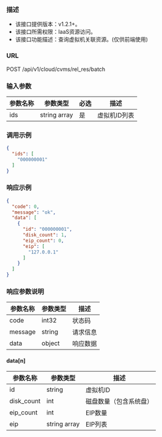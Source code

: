 ### 描述

- 该接口提供版本：v1.2.1+。
- 该接口所需权限：IaaS资源访问。
- 该接口功能描述：查询虚拟机关联资源。(仅供前端使用)

### URL

POST /api/v1/cloud/cvms/rel_res/batch

### 输入参数

| 参数名称 | 参数类型         | 必选 | 描述      |
|------|--------------|----|---------|
| ids  | string array | 是  | 虚拟机ID列表 |

### 调用示例

```json
{
  "ids": [
    "000000001"
  ]
}
```

### 响应示例

```json
{
  "code": 0,
  "message": "ok",
  "data": [
    {
      "id": "000000001",
      "disk_count": 1,
      "eip_count": 0,
      "eip": [
        "127.0.0.1"
      ]
    }
  ]
}
```

### 响应参数说明

| 参数名称    | 参数类型   | 描述   |
|---------|--------|------|
| code    | int32  | 状态码  |
| message | string | 请求信息 |
| data    | object | 响应数据 |

#### data[n]

| 参数名称       | 参数类型         | 描述          |
|------------|--------------|-------------|
| id         | string       | 虚拟机ID       |
| disk_count | int          | 磁盘数量（包含系统盘） |
| eip_count  | int          | EIP数量       |
| eip        | string array | EIP列表       |
